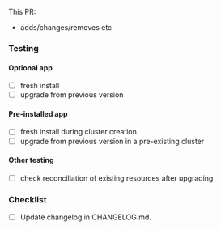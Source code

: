 <!--
Not all PRs will require all tests to be carried out. Refer to the
testing doc below and delete where appropriate.

https://intranet.giantswarm.io/docs/dev-and-releng/app-developer-processes/teleport-event-handler/
-->

<!--
@team-bigmac will be automatically requested for review once
this PR has been submitted.
-->

This PR:

- adds/changes/removes etc

### Testing

#### Optional app

- [ ] fresh install
- [ ] upgrade from previous version

#### Pre-installed app

- [ ] fresh install during cluster creation
- [ ] upgrade from previous version in a pre-existing cluster

#### Other testing

<!--
Install ingress-nginx and hello-world to obtain a certificate,
then upgrade the teleport-event-handler-app and ensure the CRs are still reconciled after the upgrade.
-->

- [ ] check reconciliation of existing resources after upgrading

<!--
Changelog must always be updated.
-->

### Checklist

- [ ] Update changelog in CHANGELOG.md.
